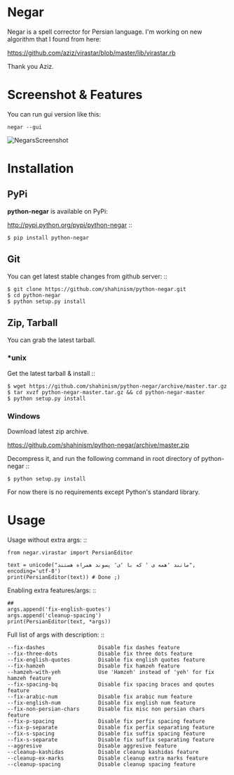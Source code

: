 ﻿Negar
======

Negar is a spell corrector for Persian language. I'm working on new algorithm that I found from here:

https://github.com/aziz/virastar/blob/master/lib/virastar.rb

Thank you Aziz.

Screenshot & Features
=====================
You can run gui version like this:

    negar --gui

![NegarsScreenshot](https://github.com/shahinism/python-negar/raw/master/docs/screenshot/window1.png)


Installation
==============

## PyPi

**python-negar** is available on PyPi:

http://pypi.python.org/pypi/python-negar
::

    $ pip install python-negar

## Git

You can get latest stable changes from github server:
::

    $ git clone https://github.com/shahinism/python-negar.git
    $ cd python-negar
    $ python setup.py install

## Zip, Tarball

You can grab the latest tarball.

### *unix

Get the latest tarball & install
::

    $ wget https://github.com/shahinism/python-negar/archive/master.tar.gz
    $ tar xvzf python-negar-master.tar.gz && cd python-negar-master
    $ python setup.py install

### Windows

Download latest zip archive.

https://github.com/shahinism/python-negar/archive/master.zip

Decompress it, and run the following command in root directory of python-negar
::

    $ python setup.py install


For now there is no requirements except Python's standard library.

Usage
======

Usage without extra args:
::

    from negar.virastar import PersianEditor

    text = unicode("مانند 'همه ی ' که با 'ی' پسوند همراه هستند", encoding='utf-8')
    print(PersianEditor(text)) # Done ;)

Enabling extra features/args:
::

    ##
    args.append('fix-english-quotes')
    args.append('cleanup-spacing')
    print(PersianEditor(text, *args))


Full list of args with description:
::

    --fix-dashes                 Disable fix dashes feature
    --fix-three-dots             Disable fix three dots feature
    --fix-english-quotes         Disable fix english quotes feature
    --fix-hamzeh                 Disable fix hamzeh feature
    --hamzeh-with-yeh            Use 'Hamzeh' instead of 'yeh' for fix hamzeh feature
    --fix-spacing-bq             Disable fix spacing braces and qoutes feature
    --fix-arabic-num             Disable fix arabic num feature
    --fix-english-num            Disable fix english num feature
    --fix-non-persian-chars      Disable fix misc non persian chars feature
    --fix-p-spacing              Disable fix perfix spacing feature
    --fix-p-separate             Disable fix perfix separating feature
    --fix-s-spacing              Disable fix suffix spacing feature
    --fix-s-separate             Disable fix suffix separating feature
    --aggresive                  Disable aggresive feature
    --cleanup-kashidas           Disable cleanup kashidas feature
    --cleanup-ex-marks           Disable cleanup extra marks feature
    --cleanup-spacing            Disable cleanup spacing feature

